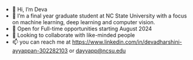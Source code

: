 - 👋 Hi, I’m Deva
- 🌱 I’m a final year graduate student at NC State University with a focus on machine learning, deep learning and computer vision.
- 👀 Open for Full-time opportunities starting August 2024
- 💞️ Looking to collaborate with like-minded people 
- 📫 you can reach me at https://www.linkedin.com/in/devadharshini-ayyappan-302282103 or dayyapp@ncsu.edu

<!---
devadharshini97/devadharshini97 is a ✨ special ✨ repository because its `README.md` (this file) appears on your GitHub profile.
You can click the Preview link to take a look at your changes.
--->
